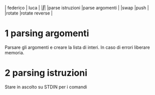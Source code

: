 |			federico			|				luca			|
|_______________________________|_______________________________|
|parse istruzioni				|parse argomenti				|
|swap							|push							|
|rotate							|rotate reverse					|

# 1 parsing argomenti
Parsare gli argomenti e creare la lista di interi. In caso di
errori liberare memoria.

# 2 parsing istruzioni
Stare in ascolto su STDIN per i comandi

